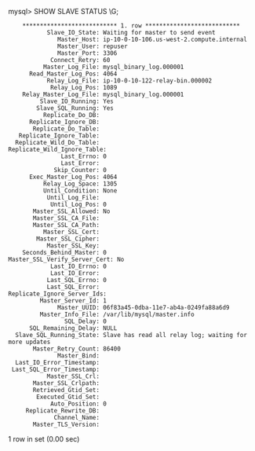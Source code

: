 mysql> SHOW SLAVE STATUS \G;


		*************************** 1. row ***************************
               Slave_IO_State: Waiting for master to send event
                  Master_Host: ip-10-0-10-106.us-west-2.compute.internal
                  Master_User: repuser
                  Master_Port: 3306
                Connect_Retry: 60
              Master_Log_File: mysql_binary_log.000001
          Read_Master_Log_Pos: 4064
               Relay_Log_File: ip-10-0-10-122-relay-bin.000002
                Relay_Log_Pos: 1089
        Relay_Master_Log_File: mysql_binary_log.000001
             Slave_IO_Running: Yes
            Slave_SQL_Running: Yes
              Replicate_Do_DB:
          Replicate_Ignore_DB:
           Replicate_Do_Table:
       Replicate_Ignore_Table:
      Replicate_Wild_Do_Table:
  	Replicate_Wild_Ignore_Table:
                   Last_Errno: 0
                   Last_Error:
                 Skip_Counter: 0
          Exec_Master_Log_Pos: 4064
              Relay_Log_Space: 1305
              Until_Condition: None
               Until_Log_File:
                Until_Log_Pos: 0
           Master_SSL_Allowed: No
           Master_SSL_CA_File:
           Master_SSL_CA_Path:
              Master_SSL_Cert:
            Master_SSL_Cipher:
               Master_SSL_Key:
        Seconds_Behind_Master: 0
	Master_SSL_Verify_Server_Cert: No
                Last_IO_Errno: 0
                Last_IO_Error:
               Last_SQL_Errno: 0
               Last_SQL_Error:
  	Replicate_Ignore_Server_Ids:
             Master_Server_Id: 1
                  Master_UUID: 06f83a45-0dba-11e7-ab4a-0249fa88a6d9
             Master_Info_File: /var/lib/mysql/master.info
                    SQL_Delay: 0
          SQL_Remaining_Delay: NULL
      Slave_SQL_Running_State: Slave has read all relay log; waiting for 	more updates
           Master_Retry_Count: 86400
                  Master_Bind:
      Last_IO_Error_Timestamp:
     Last_SQL_Error_Timestamp:
               Master_SSL_Crl:
           Master_SSL_Crlpath:
           Retrieved_Gtid_Set:
            Executed_Gtid_Set:
                Auto_Position: 0
         Replicate_Rewrite_DB:
                 Channel_Name:
           Master_TLS_Version:
1 row in set (0.00 sec)